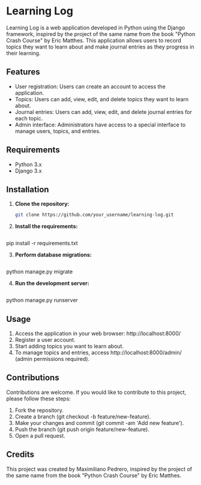  # Learning Log

Learning Log is a web application developed in Python using the Django framework, inspired by the project of the same name from the book "Python Crash Course" by Eric Matthes. This application allows users to record topics they want to learn about and make journal entries as they progress in their learning.

## Features

- User registration: Users can create an account to access the application.
- Topics: Users can add, view, edit, and delete topics they want to learn about.
- Journal entries: Users can add, view, edit, and delete journal entries for each topic.
- Admin interface: Administrators have access to a special interface to manage users, topics, and entries.

## Requirements

- Python 3.x
- Django 3.x

## Installation

1. **Clone the repository:**

   ```bash
   git clone https://github.com/your_username/learning-log.git

2. **Install the requirements:**

   ```bash
pip install -r requirements.txt

3. **Perform database migrations:**

   ```bash
python manage.py migrate

4. **Run the development server:**
   ```bash
python manage.py runserver 

## Usage

1. Access the application in your web browser: http://localhost:8000/
2. Register a user account.
3. Start adding topics you want to learn about.
4. To manage topics and entries, access http://localhost:8000/admin/ (admin permissions required).

## Contributions

Contributions are welcome. If you would like to contribute to this project, please follow these steps:

1. Fork the repository.
2. Create a branch (git checkout -b feature/new-feature).
3. Make your changes and commit (git commit -am 'Add new feature').
4. Push the branch (git push origin feature/new-feature).
5. Open a pull request.

## Credits

This project was created by Maximiliano Pedrero, inspired by the project of the same name from the book "Python Crash Course" by Eric Matthes.
